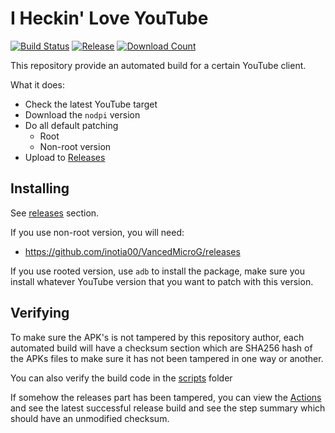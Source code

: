 # I Heckin' Love YouTube

[![Build Status](https://img.shields.io/github/actions/workflow/status/noaione/youtube-but-better/auto-build.yml)](https://github.com/noaione/youtube-but-better/actions/workflows/auto-build.yml) [![Release](https://img.shields.io/github/v/release/noaione/youtube-but-better)](https://github.com/noaione/youtube-but-better/releases/latest) [![Download Count](https://img.shields.io/github/downloads/noaione/youtube-but-better/latest/total)](https://github.com/noaione/youtube-but-better/releases/latest)

This repository provide an automated build for a certain YouTube client.

What it does:
- Check the latest YouTube target
- Download the `nodpi` version
- Do all default patching
  - Root
  - Non-root version
- Upload to [Releases](https://github.com/noaione/youtube-but-better/releases/latest)

## Installing

See [releases](https://github.com/noaione/youtube-but-better/releases/latest) section.

If you use non-root version, you will need:
- https://github.com/inotia00/VancedMicroG/releases

If you use rooted version, use `adb` to install the package, make sure you install whatever YouTube version that you want to patch with this version.

## Verifying

To make sure the APK's is not tampered by this repository author, each automated build will have a checksum section which are SHA256 hash of the APKs files to make sure it has not been tampered in one way or another.

You can also verify the build code in the [scripts](https://github.com/noaione/youtube-but-better/tree/master/scripts) folder

If somehow the releases part has been tampered, you can view the [Actions](https://github.com/noaione/youtube-but-better/actions/workflows/auto-build.yml) and see the latest successful release build and see the step summary which should have an unmodified checksum.
